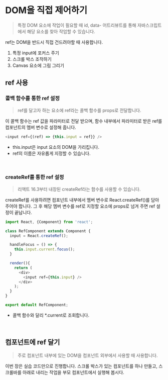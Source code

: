 # DOM을 직접 제어하기
> 특정 DOM 요소에 작업이 필요할 때 id, data- 어트리뷰트를 통해 자바스크립트에서 해당 요소를 찾아 작업할 수 있습니다.

ref는 DOM을 반드시 직접 건드려야할 때 사용합니다.
1. 특정 input에 포커스 주기
2. 스크롤 박스 조작하기
3. Canvas 요소에 그림 그리기

## ref 사용
### 콜백 함수를 통한 ref 설정
> ref를 달고자 하는 요소에 ref라는 콜백 함수를 props로 전달합니다.

이 콜백 함수는 ref 값을 파라미터로 전달 받으며, 함수 내부에서 파라미터로 받은 ref를 컴포넌트의 멤버 변수로 설정해 줍니다.
```js
<input ref={(ref) => {this.input = ref}} />
```
- this.input은 input 요소의 DOM을 가리킵니다.
- ref의 이름은 자유롭게 지정할 수 있습니다.

<br>

### createRef를 통한 ref 설정
> 리액트 16.3부터 내장된 createRef라는 함수를 사용할 수 있습니다.

createRef를 사용하려면 컴포넌트 내부에서 멤버 변수로 React.createRef()를 담아 주어야 합니다. 그 후 해당 멤버 변수를 ref로 지정할 요소에 props로 넘겨 주면 ref 설정이 끝납니다.
```js
import React, {Component} from 'react';

class RefComponent extends Component {
  input = React.createRef();

  handleFocus = () => {
    this.input.current.focus();
  }

  render(){
    return (
      <div>
        <input ref={this.input} />
      </div>
    );
  }
}

export default RefComponent;
```
- 콜백 함수와 달리 *.current로 조회합니다.

<br>

## 컴포넌트에 ref 달기
> 주로 컴포넌트 내부에 있는 DOM을 컴포넌트 외부에서 사용할 때 사용합니다.

이번 장은 실습 코드만으로 진행합니다. 스크롤 박스가 있는 컴포넌트를 하나 만들고, 스크롤바를 아래로 내리는 작업을 부모 컴포넌트에서 실행해 봅시다.